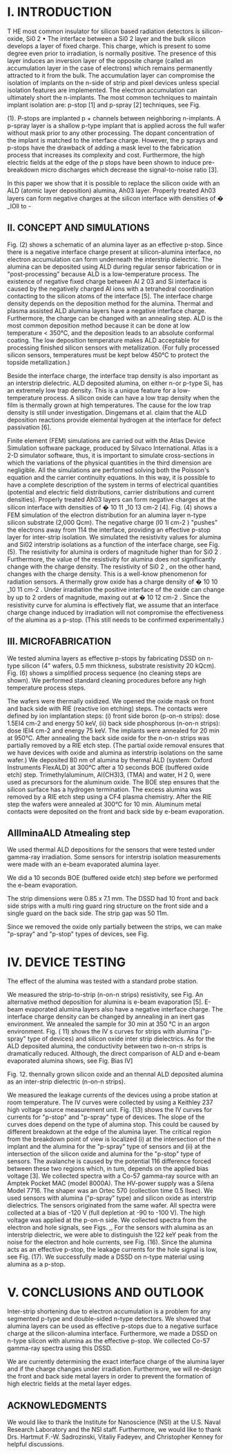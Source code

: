 # I. INTRODUCTION

T HE most common insulator for silicon based radiation detectors is silicon-oxide, Si0 2 • The interface between a Si0 2 layer and the bulk silicon develops a layer of fixed charge. This charge, which is present to some degree even prior to irradiation, is normally positive. The presence of this layer induces an inversion layer of the opposite charge (called an accumulation layer in the case of electrons) which remains permanently attracted to it from the bulk. The accumulation layer can compromise the isolation of implants on the n-side of strip and pixel devices unless special isolation features are implemented. The electron accumulation can ultimately short the n-implants. The most common techniques to maintain implant isolation are: p-stop [1] and p-spray [2] techniques, see Fig.

(1). P-stops are implanted p + channels between neighboring n-implants. A p-spray layer is a shallow p-type implant that is applied across the full wafer without mask prior to any other processing. The dopant concentration of the implant is matched to the interface charge. However, the p sprays and p-stops have the drawback of adding a mask level to the fabrication process that increases its complexity and cost. Furthermore, the high electric fields at the edge of the p stops have been shown to induce pre-breakdown micro discharges which decrease the signal-to-noise ratio [3].

In this paper we show that it is possible to replace the silicon oxide with an ALD (atomic layer deposition) alumina, Ah03 layer. Properly treated Ah03 layers can form negative charges at the silicon interface with densities of � _lOll to -  

## II. CONCEPT AND SIMULATIONS

Fig. (2) shows a schematic of an alumina layer as an effective p-stop. Since there is a negative interface charge present at silicon-alumina interface, no electron accumulation can form underneath the interstrip dielectric. The alumina can be deposited using ALD during regular sensor fabrication or in "post-processing" because ALD is a low-temperature process. The existence of negative fixed charge between Al 2 03 and Si interface is caused by the negatively charged AI ions with a tetrahedral coordination contacting to the silicon atoms of the interface [5]. The interface charge density depends on the deposition method for the alumina. Thermal and plasma assisted ALD alumina layers have a negative interface charge. Furthermore, the charge can be changed with an annealing step. ALD is the most common deposition method because it can be done at low temperature < 350°C, and the deposition leads to an absolute conformal coating. The low deposition temperature makes ALD acceptable for processing finished silicon sensors with metallization. (For fully processed silicon sensors, temperatures must be kept below 450°C to protect the topside metallization.)

Beside the interface charge, the interface trap density is also important as an interstrip dielectric. ALD deposited alumina, on either n-or p-type Si, has an extremely low trap density. This is a unique feature for a low-temperature process. A silicon oxide can have a low trap density when the film is thermally grown at high temperatures. The cause for the low trap density is still under investigation. Dingemans et al. claim that the ALD deposition reactions provide elemental hydrogen at the interface for defect passivation [6].

Finite element (FEM) simulations are carried out with the Atlas Device Simulation software package, produced by Silvaco International. Atlas is a 2-D simulator software, thus, it is important to simulate cross-sections in which the variations of the physical quantities in the third dimension are negligible. All the simulations are performed solving both the Poisson's equation and the carrier continuity equations. In this way, it is possible to have a complete description of the system in terms of electrical quantities (potential and electric field distributions, carrier distributions and current densities). Properly treated Ah03 layers can form negative charges at the silicon interface with densities of � 10 11 _10 13 cm-2 [4]. Fig. (4) shows a FEM simulation of the electron distribution for an alumina layer n-type silicon substrate (2,000 Qcm). The negative charge (l0 1I cm-2 ) "pushes" the electrons away from 114 the interface, providing an effective p-stop layer for inter-strip isolation.  We simulated the resistivity values for alumina and Si02 interstrip isolations as a function of the interface charge, see Fig. (5). The resistivity for alumina is orders of magnitude higher than for Si0 2 . Furthermore, the value of the resistivity for alumina does not significantly change with the charge density. The resistivity of Si0 2 , on the other hand, changes with the charge density. This is a well-know phenomenon for radiation sensors. A thermally grow oxide has a charge density of � 10 10 _10 11 cm-2 . Under irradiation the positive interface of the oxide can change by up to 2 orders of magnitude, maxing out at � 10 12 cm-2 . Since the resistivity curve for alumina is effectively flat, we assume that an interface charge change induced by irradiation will not compromise the effectiveness of the alumina as a p-stop. (This still needs to be confirmed experimentally.) 

## III. MICROFABRICATION

We tested alumina layers as effective p-stops by fabricating DSSD on n-type silicon (4" wafers, 0.5 mm thickness, substrate resistivity 20 kQcm). Fig. (6) shows a simplified process sequence (no cleaning steps are shown). We performed standard cleaning procedures before any high temperature process steps.

The wafers were thermally oxidized. We opened the oxide mask on front and back side with RIE (reactive ion etching) steps. The contacts were defined by ion implantation steps: (i) front side boron (p-on-n strips): dose 1.5EI4 cm-2 and energy 50 keV, (ii) back side phosphorous (n-on-n strips): dose IEI4 cm-2 and energy 75 keV. The implants were annealed for 20 min at 950°C. After annealing the back side oxide for the n-on-n strips was partially removed by a RIE etch step. (The partial oxide removal ensures that we have devices with oxide and alumina as interstrip isolations on the same wafer.) We deposited 80 nm of alumina by thermal ALD (system: Oxford Instruments FlexALD) at 300°C after a 10 seconds BOE (buffered oxide etch) step. Trimethylaluminum, AI(CH3)3, (TMA) and water, H 2 0, were used as precursors for the aluminum oxide. The BOE step ensures that the silicon surface has a hydrogen termination. The excess alumina was removed by a RIE etch step using a CF4 plasma chemistry. After the RIE step the wafers were annealed at 300°C for 10 min. Aluminum metal contacts were deposited on the front and back side by e-beam evaporation. 

## AllIminaALD Atmealing step

We used thermal ALD depositions for the sensors that were tested under gamma-ray irradiation. Some sensors for interstrip isolation measurements were made with an e-beam evaporated alumina layer.

We did a 10 seconds BOE (buffered oxide etch) step before we performed the e-beam evaporation.

The strip dimensions were 0.85 x 7.1 mm. The DSSD had 10 front and back side strips with a multi ring guard ring structure on the front side and a single guard on the back side. The strip gap was 50 11m.

Since we removed the oxide only partially between the strips, we can make "p-spray" and "p-stop" types of devices, see Fig. 

# IV. DEVICE TESTING

The effect of the alumina was tested with a standard probe station.

We measured the strip-to-strip (n-on-n strips) resistivity, see Fig.     An alternative method deposition for alumina is e-beam evaporation [5]. E-beam evaporated alumina layers also have a negative interface charge. The interface charge density can be changed by annealing in an inert gas environment. We annealed the sample for 30 min at 350 °C in an argon environment. Fig. ( 11) shows the IV s curves for strips with alumina ("p-spray" type of devices) and silicon oxide inter strip dielectrics. As for the ALD deposited alumina, the conductivity between two n-on-n strips is dramatically reduced. Although, the direct comparison of ALD and e-beam evaporated alumina shows, see Fig.   Bias IV]

Fig. 12. thennally grown silicon oxide and an thennal ALD deposited alumina as an inter-strip dielectric (n-on-n strips).

We measured the leakage currents of the devices using a probe station at room temperature. The IV curves were collected by using a Keithley 237 high voltage source measurement unit. Fig. (13) shows the IV curves for currents for "p-stop" and "p-spray" type of devices. The slope of the curves does depend on the type of alumina stop. This could be caused by different breakdown at the edge of the alumina layer. The critical region from the breakdown point of view is localized (i) at the intersection of the n implant and the alumina for the "p-spray" type of sensors and (ii) at the intersection of the silicon oxide and alumina for the "p-stop" type of sensors. The avalanche is caused by the potential 116 difference forced between these two regions which, in tum, depends on the applied bias voltage [3]. We collected spectra with a Co-57 gamma-ray source with an Amptek Pocket MAC (model 8000A). The HV-power supply was a Silena Model 7716. The shaper was an Ortec 570 (collection time 0.5 Ilsec). We used sensors with alumina ("p-spray" type) and silicon oxide as interstrip dielectrics. The sensors originated from the same wafer. All spectra were collected at a bias of -120 V (full depletion at -90 to -100 V). The high voltage was applied at the p-on-n side. We collected spectra from the electron and hole signals, see Figs.     ,,    For the sensors with alumina as an interstrip dielectric, we were able to distinguish the 122 keY peak from the noise for the electron and hole currents, see Fig. (16). Since the alumina acts as an effective p-stop, the leakage currents for the hole signal is low, see Fig. (17). We successfully made a DSSD on n-type material using alumina as a p-stop.

# V. CONCLUSIONS AND OUTLOOK

Inter-strip shortening due to electron accumulation is a problem for any segmented p-type and double-sided n-type detectors. We showed that alumina layers can be used as effective p-stops due to a negative surface charge at the silicon-alumina interface. Furthermore, we made a DSSD on n-type silicon with alumina as the effective p-stop. We collected Co-57 gamma-ray spectra using this DSSD.

We are currently determining the exact interface charge of the alumina layer and if the charge changes under irradiation. Furthermore, we will re-design the front and back side metal layers in order to prevent the formation of high electric fields at the metal layer edges.

## ACKNOWLEDGMENTS

We would like to thank the Institute for Nanoscience (NSI) at the U.S. Naval Research Laboratory and the NSI staff. Furthermore, we would like to thank Drs. Hartmut F.-W. Sadrozinski, Vitaliy Fadeyev, and Christopher Kenney for helpful discussions.

